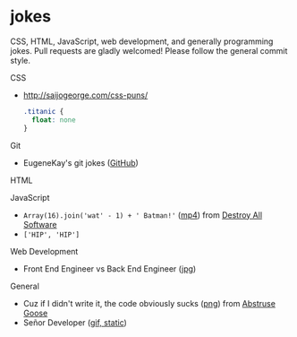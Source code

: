 # jokes

CSS, HTML, JavaScript, web development, and generally programming jokes.
Pull requests are gladly welcomed! Please follow the general commit style.

CSS
* http://saijogeorge.com/css-puns/

  ```css
  .titanic {
    float: none
  }
  ```

Git
* EugeneKay's git jokes ([GitHub](https://github.com/EugeneKay/git-jokes/blob/lulz/Jokes.txt))

HTML

JavaScript
* `Array(16).join('wat' - 1) + ' Batman!'` ([mp4](https://www.destroyallsoftware.com/talks/wat)) from [Destroy All Software](https://www.destroyallsoftware.com/talks/)
* `['HIP', 'HIP']`

Web Development
* Front End Engineer vs Back End Engineer ([jpg](http://i.imgur.com/J7qr0sk.jpg))

General
* Cuz if I didn't write it, the code obviously sucks ([png](http://abstrusegoose.com/strips/you_down_wit_OPC-yeah_you_know_me.png)) from [Abstruse Goose](http://abstrusegoose.com/432)
* Señor Developer ([gif, static](http://i.imgur.com/9Ecv1EZ.gif))
